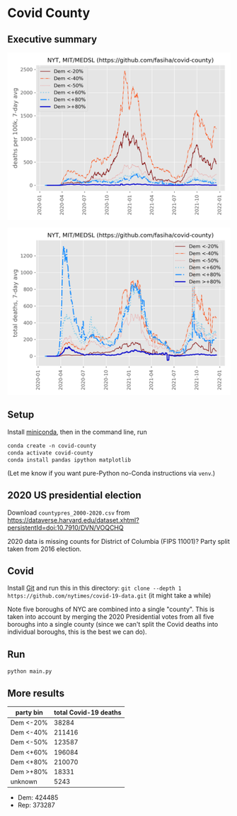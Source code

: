 # Covid County
## Executive summary
![Deaths per-100k](./per_capita_deaths.png)

![Total deaths](./total_deaths.png)
## Setup
Install [miniconda](https://docs.conda.io/en/latest/miniconda.html), then in the command line, run
```console
conda create -n covid-county
conda activate covid-county
conda install pandas ipython matplotlib
```
(Let me know if you want pure-Python no-Conda instructions via `venv`.)

## 2020 US presidential election
Download `countypres_2000-2020.csv` from https://dataverse.harvard.edu/dataset.xhtml?persistentId=doi:10.7910/DVN/VOQCHQ

2020 data is missing counts for District of Columbia (FIPS 11001)? Party split taken from 2016 election.

## Covid
Install [Git](https://git-scm.com) and run this in this directory: `git clone --depth 1 https://github.com/nytimes/covid-19-data.git` (it might take a while)

Note five boroughs of NYC are combined into a single "county". This is taken into account by merging the 2020 Presidential votes from all five boroughs into a single county (since we can't split the Covid deaths into individual boroughs, this is the best we can do).

## Run
```
python main.py
```

## More results
| party bin | total Covid-19 deaths |
|---|---|
| Dem <-20% |  38284| 
| Dem <-40% | 211416| 
| Dem <-50% | 123587| 
| Dem <+60% | 196084| 
| Dem <+80% | 210070| 
| Dem >+80% |  18331| 
| unknown   |   5243| 

- Dem: 424485
- Rep: 373287
